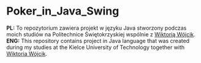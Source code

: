 # Poker_in_Java_Swing
<b>PL:</b> To repozytorium zawiera projekt w języku Java stworzony podczas moich studiów na Politechnice Świętokrzyskiej wspólnie z <a href="https://github.com/Kulencjusz">Wiktorią Wójcik</a>.<br/> 
<b>ENG:</b> This repository contains project in Java language that was created during my studies at the Kielce University of Technology together with <a href="https://github.com/Kulencjusz">Wiktoria Wójcik</a>.<br/>

